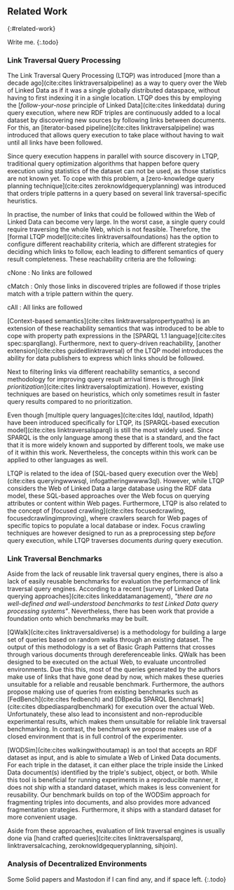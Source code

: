 ## Related Work
{:#related-work}

Write me.
{:.todo}

### Link Traversal Query Processing

The Link Traversal Query Processing (LTQP) was introduced [more than a decade ago](cite:cites linktraversalpipeline)
as a way to query over the Web of Linked Data as if it was a single globally distributed dataspace,
without having to first indexing it in a single location.
LTQP does this by employing the [*follow-your-nose* principle of Linked Data](cite:cites linkeddata) during query execution,
where new RDF triples are continuously added to a local dataset by discovering new sources by following links between documents.
For this, an [iterator-based pipeline](cite:cites linktraversalpipeline) was introduced
that allows query execution to take place without having to wait until all links have been followed.

Since query execution happens in parallel with source discovery in LTQP,
traditional query optimization algorithms that happen before query execution using statistics of the dataset can not be used,
as those statistics are not known yet.
To cope with this problem, a [zero-knowledge query planning technique](cite:cites zeroknowldgequeryplanning)
was introduced that orders triple patterns in a query based on several link traversal-specific heuristics.

In practise, the number of links that could be followed within the Web of Linked Data can become very large.
In the worst case, a single query could require traversing the whole Web, which is not feasible.
Therefore, the [formal LTQP model](cite:cites linktraversalfoundations) has the option to configure different reachability criteria,
which are different strategies for deciding which links to follow, each leading to different semantics of query result completeness.
These reachability criteria are the following:

cNone
: No links are followed

cMatch
: Only those links in discovered triples are followed if those triples match with a triple pattern within the query.

cAll
: All links are followed

[Context-based semantics](cite:cites linktraversalpropertypaths) is an extension of these reachability semantics
that was introduced to be able to cope with property path expressions in the [SPARQL 1.1 language](cite:cites spec:sparqllang).
Furthermore, next to query-driven reachability, [another extension](cite:cites guidedlinktraversal) of the LTQP model introduces
the ability for data publishers to express which links should be followed.

Next to filtering links via different reachability semantics,
a second methodology for improving query result arrival times is through [*link prioritization*](cite:cites linktraversaloptimization).
However, existing techniques are based on heuristics, which only sometimes result in faster query results compared to no prioritization.

Even though [multiple query languages](cite:cites ldql, nautilod, ldpath) have been introduced specifically for LTQP,
its [SPARQL-based execution model](cite:cites linktraversalsparql) is still the most widely used.
Since SPARQL is the only language among these that is a standard, and the fact that it is more widely known and supported by different tools,
we make use of it within this work.
Nevertheless, the concepts within this work can be applied to other languages as well.

LTQP is related to the idea of [SQL-based query execution over the Web](cite:cites queryingwwwsql, infogatheringwwww3ql).
However, while LTQP considers the Web of Linked Data a large database using the RDF data model,
these SQL-based approaches over the Web focus on querying attributes or content within Web pages.
Furthermore, LTQP is also related to the concept of [focused crawling](cite:cites focusedcrawling, focusedcrawlingimproving),
where crawlers search for Web pages of specific topics to populate a local database or index.
Focus crawling techniques are however designed to run as a preprocessing step *before* query execution,
while LTQP traverses documents *during* query execution.

### Link Traversal Benchmarks

Aside from the lack of reusable link traversal query engines,
there is also a lack of easily reusable benchmarks for evaluation the performance of link traversal query engines.
According to a recent [survey of Linked Data querying approaches](cite:cites linkeddatamanagement),
*"there are no well-defined and well-understood benchmarks to test Linked Data query processing systems"*.
Nevertheless, there has been work that provide a foundation onto which benchmarks may be built.

[QWalk](cite:cites linktraversaldiverse) is a methodology for building a large set of queries based on random walks through an existing dataset.
The output of this methodology is a set of Basic Graph Patterns that crosses through various documents through dereferenceable links.
QWalk has been designed to be executed on the actual Web, to evaluate uncontrolled environments.
Due this this, most of the queries generated by the authors make use of links that have gone dead by now,
which makes these queries unsuitable for a reliable and reusable benchmark.
Furthermore, the authors propose making use of queries from existing benchmarks
such as [FedBench](cite:cites fedbench) and [DBpedia SPARQL Benchmark](cite:cites dbpediasparqlbenchmark) for execution over the actual Web.
Unfortunately, these also lead to inconsistent and non-reproducible experimental results,
which makes them unsuitable for reliable link traversal benchmarking.
In contrast, the benchmark we propose makes use of a closed environment that is in full control of the experimenter.

[WODSim](cite:cites walkingwithoutamap) is an tool that accepts an RDF dataset as input,
and is able to simulate a Web of Linked Data documents.
For each triple in the dataset, it can either place the triple inside the Linked Data document(s)
identified by the triple's subject, object, or both.
While this tool is beneficial for running experiments in a reproducible manner,
it does not ship with a standard dataset, which makes is less convenient for reusability.
Our benchmark builds on top of the WODSim approach for fragmenting triples into documents,
and also provides more advanced fragmentation strategies.
Furthermore, it ships with a standard dataset for more convenient usage.

Aside from these approaches, evaluation of link traversal engines
is usually done via [hand crafted queries](cite:cites linktraversalsparql, linktraversalcaching, zeroknowldgequeryplanning, sihjoin).

### Analysis of Decentralized Environments

Some Solid papers and Mastodon if I can find any, and if space left.
{:.todo}
